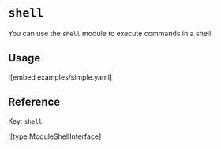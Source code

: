 # `shell`

You can use the `shell` module to execute commands in a shell.

## Usage

![embed examples/simple.yaml]

## Reference

Key: `shell`

![type ModuleShellInterface]
